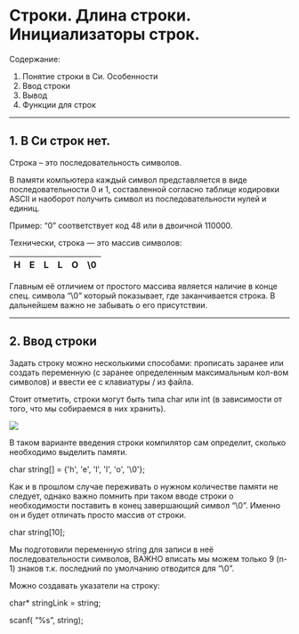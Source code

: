 # Строки. Длина строки. Инициализаторы строк.


Содержание:

1. Понятие строки в Си. Особенности
1. Ввод строки
1. Вывод
1. Функции для строк
____

## 1. В Си строк нет.

Строка – это последовательность символов.

В памяти компьютера каждый символ представляется в виде последовательности 0 и 1, составленной согласно таблице кодировки ASCII и наоборот получить символ из последовательности нулей и единиц.

Пример: “0” соответствует код 48 или в двоичной 110000. 

Технически, строка — это массив символов:

|H|E|L|L|O|\0|
| :-: | :-: | :-: | :-: | :-: | :-: |

Главным её отличием от простого массива является наличие в конце спец. символа “\0” который показывает, где заканчивается строка. В дальнейшем важно не забывать о его присутствии.
____
## 2. Ввод строки

Задать строку можно несколькими способами: прописать заранее или создать переменную (с заранее определенным максимальным кол-вом символов) и ввести ее с клавиатуры / из файла.

Стоит отметить, строки могут быть типа char или int (в зависимости от того, что мы собираемся в них хранить).

![](https://github.com/nipoks/21212-theory/blob/main/c-language/string/images/1.png)

В таком варианте введения строки компилятор сам определит, сколько необходимо выделить памяти.

char string[] = {'h', 'e', 'l', 'l', 'o', '\0'};

Как и в прошлом случае переживать о нужном количестве памяти не следует, однако важно помнить при таком вводе строки о необходимости поставить в конец завершающий символ “\0”. Именно он и будет отличать просто массив от строки.

char string[10];

Мы подготовили переменную string для записи в неё последовательности символов, ВАЖНО вписать мы можем только 9 (n-1) знаков т.к. последний по умолчанию отводится для “\0”.

Можно создавать указатели на строку: 

char\* stringLink = string;



scanf( “%s”, string);






